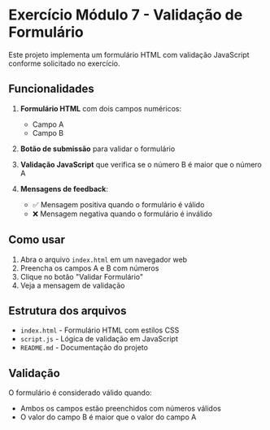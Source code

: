 # Exercício Módulo 7 - Validação de Formulário

Este projeto implementa um formulário HTML com validação JavaScript conforme solicitado no exercício.

## Funcionalidades

1. **Formulário HTML** com dois campos numéricos:

   - Campo A
   - Campo B

2. **Botão de submissão** para validar o formulário

3. **Validação JavaScript** que verifica se o número B é maior que o número A

4. **Mensagens de feedback**:
   - ✅ Mensagem positiva quando o formulário é válido
   - ❌ Mensagem negativa quando o formulário é inválido

## Como usar

1. Abra o arquivo `index.html` em um navegador web
2. Preencha os campos A e B com números
3. Clique no botão "Validar Formulário"
4. Veja a mensagem de validação

## Estrutura dos arquivos

- `index.html` - Formulário HTML com estilos CSS
- `script.js` - Lógica de validação em JavaScript
- `README.md` - Documentação do projeto

## Validação

O formulário é considerado válido quando:

- Ambos os campos estão preenchidos com números válidos
- O valor do campo B é maior que o valor do campo A
